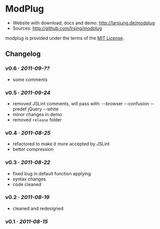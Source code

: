 # ModPlug

* Website with download, docs and demo: <http://larsjung.de/modplug>
* Sources: <http://github.com/lrsjng/modplug>

modplug is provided under the terms of the [MIT License](http://github.com/lrsjng/modplug/blob/master/LICENSE.txt).


## Changelog

### v0.6 · *2011-09-??*

* some comments


### v0.5 · *2011-09-24*

* removed JSLint comments, will pass with: --browser --confusion --predef jQuery --white
* minor changes in demo
* removed `release` folder


### v0.4 · *2011-08-25*

* refactored to make it more accepted by JSLint
* better compression


### v0.3 · *2011-08-22*

* fixed bug in default function applying
* syntax changes
* code cleaned


### v0.2 · *2011-08-19*

* cleaned and redesigned


### v0.1 · *2011-08-15*
